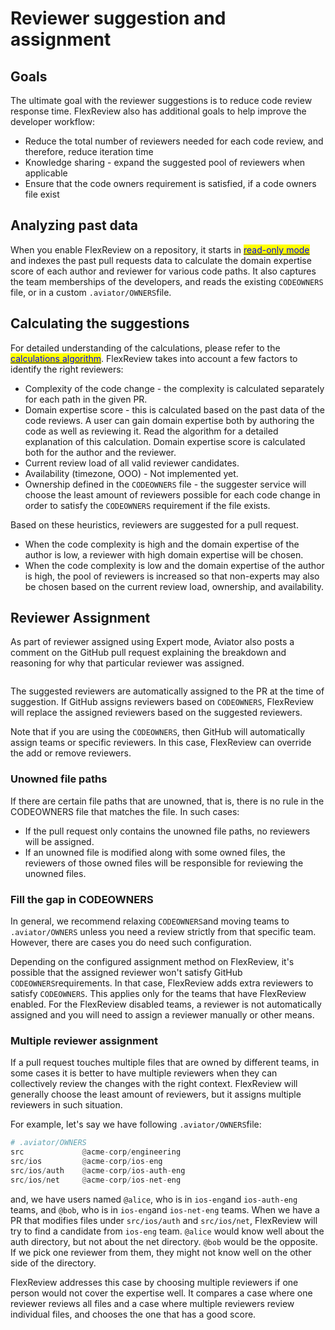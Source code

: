 # Reviewer suggestion and assignment

## Goals

The ultimate goal with the reviewer suggestions is to reduce code review response time. FlexReview also has additional goals to help improve the developer workflow:

* Reduce the total number of reviewers needed for each code review, and therefore, reduce iteration time
* Knowledge sharing - expand the suggested pool of reviewers when applicable
* Ensure that the code owners requirement is satisfied, if a code owners file exist

## Analyzing past data

When you enable FlexReview on a repository, it starts in [<mark style="color:blue;">read-only mode</mark>](read-only-mode.md) and indexes the past pull requests data to calculate the domain expertise score of each author and reviewer for various code paths. It also captures the team memberships of the developers, and reads the existing `CODEOWNERS` file, or in a custom `.aviator/OWNERS`file.

## Calculating the suggestions

For detailed understanding of the calculations, please refer to the [<mark style="color:blue;">calculations algorithm</mark>](../reference/expert-scoring-algorithms.md). FlexReview takes into account a few factors to identify the right reviewers:

* Complexity of the code change - the complexity is calculated separately for each path in the given PR.
* Domain expertise score - this is calculated based on the past data of the code reviews. A user can gain domain expertise both by authoring the code as well as reviewing it. Read the algorithm for a detailed explanation of this calculation. Domain expertise score is calculated both for the author and the reviewer.
* Current review load of all valid reviewer candidates.
* Availability (timezone, OOO) - Not implemented yet.
* Ownership defined in the `CODEOWNERS` file - the suggester service will choose the least amount of reviewers possible for each code change in order to satisfy the `CODEOWNERS` requirement if the file exists.

Based on these heuristics, reviewers are suggested for a pull request.

* When the code complexity is high and the domain expertise of the author is low, a reviewer with high domain expertise will be chosen.
* When the code complexity is low and the domain expertise of the author is high, the pool of reviewers is increased so that non-experts may also be chosen based on the current review load, ownership, and availability.

## Reviewer Assignment

As part of reviewer assigned using Expert mode, Aviator also posts a comment on the GitHub pull request explaining the breakdown and reasoning for why that particular reviewer was assigned.

<figure><img src="../../.gitbook/assets/Screenshot 2025-01-07 at 3.56.16 PM.png" alt=""><figcaption></figcaption></figure>

The suggested reviewers are automatically assigned to the PR at the time of suggestion. If GitHub assigns reviewers based on `CODEOWNERS`, FlexReview will replace the assigned reviewers based on the suggested reviewers.

Note that if you are using the `CODEOWNERS`, then GitHub will automatically assign teams or specific reviewers. In this case, FlexReview can override the add or remove reviewers.

### Unowned file paths

If there are certain file paths that are unowned, that is, there is no rule in the CODEOWNERS file that matches the file. In such cases:

* If the pull request only contains the unowned file paths, no reviewers will be assigned.
* If an unowned file is modified along with some owned files, the reviewers of those owned files will be responsible for reviewing the unowned files.

### Fill the gap in CODEOWNERS

In general, we recommend relaxing `CODEOWNERS`and moving teams to `.aviator/OWNERS` unless you need a review strictly from that specific team. However, there are cases you do need such configuration.

Depending on the configured assignment method on FlexReview, it's possible that the assigned reviewer won't satisfy GitHub `CODEOWNERS`requirements. In that case, FlexReview adds extra reviewers to satisfy `CODEOWNERS`. This applies only for the teams that have FlexReview enabled. For the FlexReview disabled teams, a reviewer is not automatically assigned and you will need to assign a reviewer manually or other means.

### Multiple reviewer assignment

If a pull request touches multiple files that are owned by different teams, in some cases it is better to have multiple reviewers when they can collectively review the changes with the right context. FlexReview will generally choose the least amount of reviewers, but it assigns multiple reviewers in such situation.

For example, let's say we have following `.aviator/OWNERS`file:

```python
# .aviator/OWNERS
src             @acme-corp/engineering
src/ios         @acme-corp/ios-eng
src/ios/auth    @acme-corp/ios-auth-eng
src/ios/net     @acme-corp/ios-net-eng
```

and, we have users named `@alice`, who is in `ios-eng`and `ios-auth-eng` teams, and `@bob`, who is in `ios-eng`and `ios-net-eng` teams. When we have a PR that modifies files under `src/ios/auth` and `src/ios/net`, FlexReview will try to find a candidate from `ios-eng` team. `@alice` would know well about the auth directory, but not about the net directory. `@bob` would be the opposite. If we pick one reviewer from them, they might not know well on the other side of the directory.

FlexReview addresses this case by choosing multiple reviewers if one person would not cover the expertise well. It compares a case where one reviewer reviews all files and a case where multiple reviewers review individual files, and chooses the one that has a good score.

